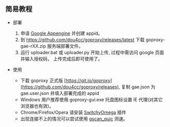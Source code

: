 ## 简易教程

- 部署

  1. 申请 [Google Appengine](https://appengine.google.com) 并创建 appid。
  1. 到 https://github.com/dou4cc/goproxy/releases/latest 下载 goproxy-gae-rXX.zip 服务端部署文件。
  1. 运行 uploader.bat 或 uploader.py 开始上传, 过程中需访问 google 页面并输入授权码， 上传完成后即可使用了。

- 使用

  * 下载 goproxy 正式版 [https://git.io/goproxy](https://github.com/dou4cc/goproxy/releases), 复制 gae.json 为 gae.user.json 并填入部署完成的 appid
  * Windows 用户推荐使用 goproxy-gui.exe 托盘图标设置 IE 代理(对其它浏览器也有效)。
  * Chrome/Firefox/Opera 请安装 [SwitchyOmega](https://github.com/FelisCatus/SwitchyOmega/releases) 插件
  * 出现连接不上的情况可以尝试使用 [gscan_quic](https://github.com/Kisesy/gscan_quic) 测速。
